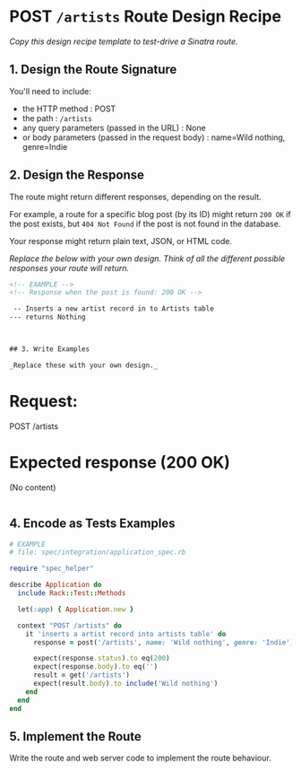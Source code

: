 # POST `/artists` Route Design Recipe

_Copy this design recipe template to test-drive a Sinatra route._

## 1. Design the Route Signature

You'll need to include:
  * the HTTP method : POST
  * the path : `/artists`
  * any query parameters (passed in the URL) : None
  * or body parameters (passed in the request body) : name=Wild nothing, genre=Indie

## 2. Design the Response

The route might return different responses, depending on the result.

For example, a route for a specific blog post (by its ID) might return `200 OK` if the post exists, but `404 Not Found` if the post is not found in the database.

Your response might return plain text, JSON, or HTML code. 

_Replace the below with your own design. Think of all the different possible responses your route will return._

```html
<!-- EXAMPLE -->
<!-- Response when the post is found: 200 OK -->

 -- Inserts a new artist record in to Artists table
--- returns Nothing
```

```html


## 3. Write Examples

_Replace these with your own design._

```
# Request:

POST /artists


# Expected response (200 OK)
(No content)
```

```
## 4. Encode as Tests Examples

```ruby
# EXAMPLE
# file: spec/integration/application_spec.rb

require "spec_helper"

describe Application do
  include Rack::Test::Methods

  let(:app) { Application.new }

  context "POST /artists" do
    it 'inserts a artist record into artists table' do
      response = post('/artists', name: 'Wild nothing', genre: 'Indie')

      expect(response.status).to eq(200)
      expect(response.body).to eq('')
      result = get('/artists')
      expect(result.body).to include('Wild nothing')
    end
  end
end
```

## 5. Implement the Route

Write the route and web server code to implement the route behaviour.

